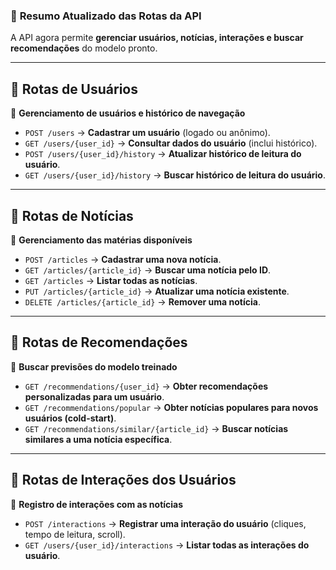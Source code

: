 ### 📌 **Resumo Atualizado das Rotas da API**  

A API agora permite **gerenciar usuários, notícias, interações e buscar recomendações** do modelo pronto.  

---

## **🔹 Rotas de Usuários**  
📌 **Gerenciamento de usuários e histórico de navegação**  
- `POST /users` → **Cadastrar um usuário** (logado ou anônimo).  
- `GET /users/{user_id}` → **Consultar dados do usuário** (inclui histórico).  
- `POST /users/{user_id}/history` → **Atualizar histórico de leitura do usuário**.  
- `GET /users/{user_id}/history` → **Buscar histórico de leitura do usuário**.  

---

## **🔹 Rotas de Notícias**  
📌 **Gerenciamento das matérias disponíveis**  
- `POST /articles` → **Cadastrar uma nova notícia**.  
- `GET /articles/{article_id}` → **Buscar uma notícia pelo ID**.  
- `GET /articles` → **Listar todas as notícias**.  
- `PUT /articles/{article_id}` → **Atualizar uma notícia existente**.  
- `DELETE /articles/{article_id}` → **Remover uma notícia**.  

---

## **🔹 Rotas de Recomendações**  
📌 **Buscar previsões do modelo treinado**  
- `GET /recommendations/{user_id}` → **Obter recomendações personalizadas para um usuário**.  
- `GET /recommendations/popular` → **Obter notícias populares para novos usuários (cold-start)**.  
- `GET /recommendations/similar/{article_id}` → **Buscar notícias similares a uma notícia específica**.  

---

## **🔹 Rotas de Interações dos Usuários**  
📌 **Registro de interações com as notícias**  
- `POST /interactions` → **Registrar uma interação do usuário** (cliques, tempo de leitura, scroll).  
- `GET /users/{user_id}/interactions` → **Listar todas as interações do usuário**.  

